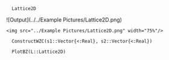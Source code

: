 
```@docs
  Lattice2D
```
![Output](../../Example Pictures/Lattice2D.png)

```@raw html
<img src="../Example Pictures/Lattice2D.png" width="75%"/>
```

```@docs
  ConstructWZC(s1::Vector{<:Real}, s2::Vector{<:Real})
```

```@docs
  PlotBZ(L::Lattice2D)
```
